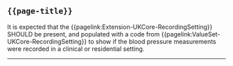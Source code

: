 ## `{{page-title}}`

It is expected that the {{pagelink:Extension-UKCore-RecordingSetting}} SHOULD be present, and populated with a code from {{pagelink:ValueSet-UKCore-RecordingSetting}} to show if the blood pressure measurements were recorded in a clinical or residential setting.

---